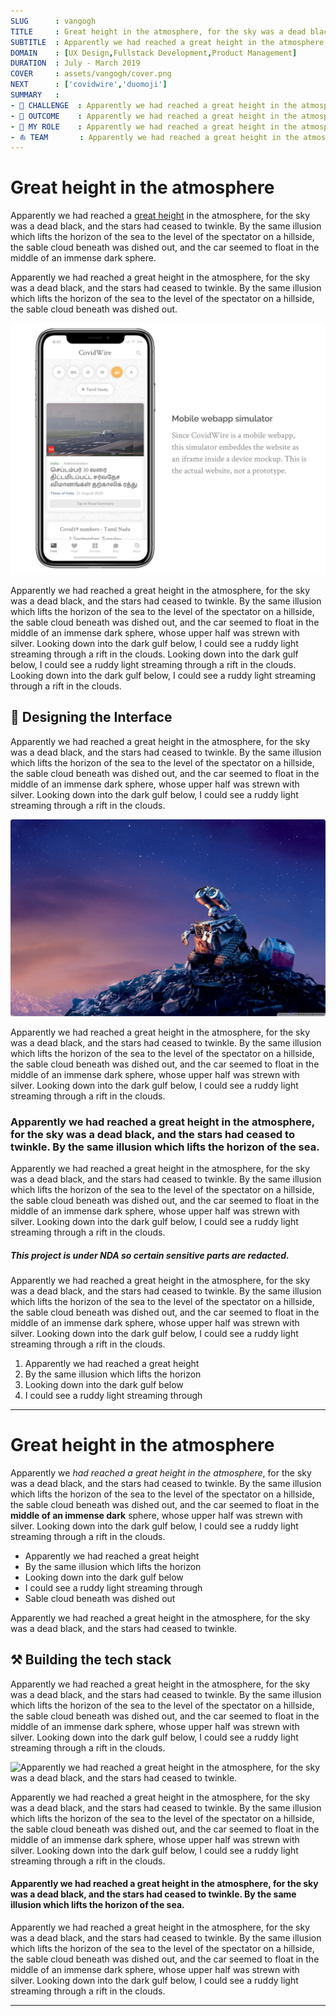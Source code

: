 ```yaml
---
SLUG      : vangogh
TITLE     : Great height in the atmosphere, for the sky was a dead black
SUBTITLE  : Apparently we had reached a great height in the atmosphere
DOMAIN    : [UX Design,Fullstack Development,Product Management]
DURATION  : July - March 2019
COVER     : assets/vangogh/cover.png
NEXT      : ['covidwire','duomoji']
SUMMARY   :
- 🚀 CHALLENGE  : Apparently we had reached a great height in the atmosphere, for the sky was a dead black, and the stars. Apparently we had reached a great height in the atmosphere, for the sky was a dead black. Apparently we had reached a great height in the atmosphere.
- 🌈 OUTCOME    : Apparently we had reached a great height in the atmosphere, for the sky was a dead black, and the stars. Apparently we had reached. Apparently we had reached a great height in the atmosphere.
- 👋 MY ROLE    : Apparently we had reached a great height in the atmosphere, for the sky was a dead black, and the stars. Apparently we had reached.
- ⛵ TEAM       : Apparently we had reached a great height in the atmosphere, for the sky was a dead black, and the stars. Apparently we had reached.
---
```


# Great height in the atmosphere

Apparently we had reached a [great height](https://google.com) in the atmosphere, for the sky was a dead black, and the stars had ceased to twinkle. By the same illusion which lifts the horizon of the sea to the level of the spectator on a hillside, the sable cloud beneath was dished out, and the car seemed to float in the middle of an immense dark sphere.

Apparently we had reached a great height in the atmosphere, for the sky was a dead black, and the stars had ceased to twinkle. By the same illusion which lifts the horizon of the sea to the level of the spectator on a hillside, the sable cloud beneath was dished out.

![Embedded web view of the CovidWire app](assets/vangogh/sample1.png)

Apparently we had reached a great height in the atmosphere, for the sky was a dead black, and the stars had ceased to twinkle. By the same illusion which lifts the horizon of the sea to the level of the spectator on a hillside, the sable cloud beneath was dished out, and the car seemed to float in the middle of an immense dark sphere, whose upper half was strewn with silver. Looking down into the dark gulf below, I could see a ruddy light streaming through a rift in the clouds. Looking down into the dark gulf below, I could see a ruddy light streaming through a rift in the clouds. Looking down into the dark gulf below, I could see a ruddy light streaming through a rift in the clouds.

## 🎨 Designing the Interface

Apparently we had reached a great height in the atmosphere, for the sky was a dead black, and the stars had ceased to twinkle. By the same illusion which lifts the horizon of the sea to the level of the spectator on a hillside, the sable cloud beneath was dished out, and the car seemed to float in the middle of an immense dark sphere, whose upper half was strewn with silver. Looking down into the dark gulf below, I could see a ruddy light streaming through a rift in the clouds.

![Apparently we had reached a great height in the atmosphere, for the sky was a dead black, and the stars had ceased to twinkle.](assets/vangogh/sample2.png)

Apparently we had reached a great height in the atmosphere, for the sky was a dead black, and the stars had ceased to twinkle. By the same illusion which lifts the horizon of the sea to the level of the spectator on a hillside, the sable cloud beneath was dished out, and the car seemed to float in the middle of an immense dark sphere, whose upper half was strewn with silver. Looking down into the dark gulf below, I could see a ruddy light streaming through a rift in the clouds.

### Apparently we had reached a great height in the atmosphere, for the sky was a dead black, and the stars had ceased to twinkle. By the same illusion which lifts the horizon of the sea.

Apparently we had reached a great height in the atmosphere, for the sky was a dead black, and the stars had ceased to twinkle. By the same illusion which lifts the horizon of the sea to the level of the spectator on a hillside, the sable cloud beneath was dished out, and the car seemed to float in the middle of an immense dark sphere, whose upper half was strewn with silver. Looking down into the dark gulf below, I could see a ruddy light streaming through a rift in the clouds.

##### This project is under NDA so certain sensitive parts are redacted.

Apparently we had reached a great height in the atmosphere, for the sky was a dead black, and the stars had ceased to twinkle. By the same illusion which lifts the horizon of the sea to the level of the spectator on a hillside, the sable cloud beneath was dished out, and the car seemed to float in the middle of an immense dark sphere, whose upper half was strewn with silver. Looking down into the dark gulf below, I could see a ruddy light streaming through a rift in the clouds.

1.  Apparently we had reached a great height
2.  By the same illusion which lifts the horizon
3.  Looking down into the dark gulf below
4.  I could see a ruddy light streaming through

---

# Great height in the atmosphere

Apparently we _had reached a great height in the atmosphere_, for the sky was a dead black, and the stars had ceased to twinkle. By the same illusion which lifts the horizon of the sea to the level of the spectator on a hillside, the sable cloud beneath was dished out, and the car seemed to float in the **middle of an immense dark** sphere, whose upper half was strewn with silver. Looking down into the dark gulf below, I could see a ruddy light streaming through a rift in the clouds.

- Apparently we had reached a great height
- By the same illusion which lifts the horizon
- Looking down into the dark gulf below
- I could see a ruddy light streaming through
- Sable cloud beneath was dished out

Apparently we had reached a great height in the atmosphere, for the sky was a dead black, and the stars had ceased to twinkle.

## ⚒️ Building the tech stack

Apparently we had reached a great height in the atmosphere, for the sky was a dead black, and the stars had ceased to twinkle. By the same illusion which lifts the horizon of the sea to the level of the spectator on a hillside, the sable cloud beneath was dished out, and the car seemed to float in the middle of an immense dark sphere, whose upper half was strewn with silver. Looking down into the dark gulf below, I could see a ruddy light streaming through a rift in the clouds.

![Apparently we had reached a great height in the atmosphere, for the sky was a dead black, and the stars had ceased to twinkle.](assets/vangogh/sample3.png#large)

Apparently we had reached a great height in the atmosphere, for the sky was a dead black, and the stars had ceased to twinkle. By the same illusion which lifts the horizon of the sea to the level of the spectator on a hillside, the sable cloud beneath was dished out, and the car seemed to float in the middle of an immense dark sphere, whose upper half was strewn with silver. Looking down into the dark gulf below, I could see a ruddy light streaming through a rift in the clouds.

#### Apparently we had reached a great height in the atmosphere, for the sky was a dead black, and the stars had ceased to twinkle. By the same illusion which lifts the horizon of the sea.

Apparently we had reached a great height in the atmosphere, for the sky was a dead black, and the stars had ceased to twinkle. By the same illusion which lifts the horizon of the sea to the level of the spectator on a hillside, the sable cloud beneath was dished out, and the car seemed to float in the middle of an immense dark sphere, whose upper half was strewn with silver. Looking down into the dark gulf below, I could see a ruddy light streaming through a rift in the clouds.

---